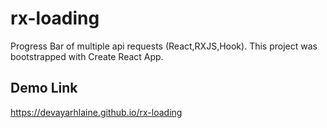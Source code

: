 # rx-loading
Progress Bar of multiple api requests (React,RXJS,Hook). This project was bootstrapped with Create React App.

## Demo Link
https://devayarhlaine.github.io/rx-loading